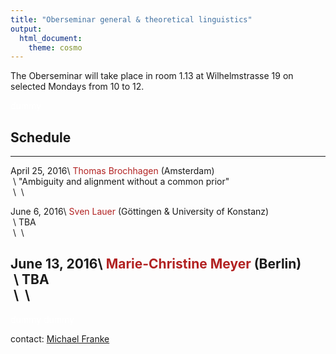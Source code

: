 ```yaml
---
title: "Oberseminar general & theoretical linguistics"
output:
  html_document:
    theme: cosmo
---
```


The Oberseminar will take place in room 1.13 at Wilhelmstrasse 19 on selected Mondays from 10 to 12.

<span style = "color:white"> dummy </span>

## Schedule


---------------- ----------------------------------------------------
April 25, 2016\  <span style = "color:firebrick">Thomas Brochhagen</span> (Amsterdam)\
&nbsp;\           "Ambiguity and alignment without a common prior"\
&nbsp;\          &nbsp;\

June 6, 2016\    <span style = "color:firebrick">Sven Lauer</span> (G&ouml;ttingen & University of Konstanz)\
&nbsp;\           TBA\
&nbsp;\          &nbsp;\

June 13, 2016\   <span style = "color:firebrick">Marie-Christine Meyer</span> (Berlin)\
&nbsp;\           TBA\
&nbsp;\          &nbsp;\
------------------------------------------------------------------------

<span style = "color:white"> dummy </span>
<span style = "color:white"> dummy </span>

contact: [Michael Franke](mailto:mchfranke@gmail.com)


